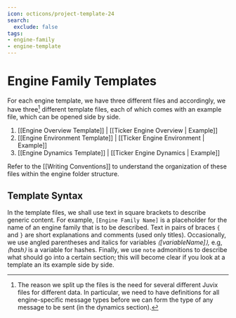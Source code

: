 ```yaml
---
icon: octicons/project-template-24
search:
  exclude: false
tags:
- engine-family
- engine-template
---
```


# Engine Family Templates

For each engine template,
we have three different files
and accordingly, we have three[^1] different template files,
each of which comes with an example file, which can be opened side by side.

1. [[Engine Overview Template]] | [[Ticker Engine Overview | Example]]
2. [[Engine Environment Template]] | [[Ticker Engine Environment | Example]]
3. [[Engine Dynamics Template]] | [[Ticker Engine Dynamics | Example]]

Refer to the [[Writing Conventions]] to
understand the organization of these files within the engine folder structure.

## Template Syntax

In the template files,
we shall use text in square brackets to describe generic content.
For example,
`[Engine Family Name]` is a placeholder for the name of
an engine family that is to be described.
Text in pairs of braces `{` and `}` are short explanations
and comments (used only titles).
Occasionally,
we use angled parentheses and italics
for variables _⟨[variableName]⟩,_
e.g, _⟨hash⟩_ is a variable for hashes.
Finally,
we use `note` admonitions to describe
what should go into a certain section;
this will become clear if you
look at a template an its example side by side.

[^1]: The reason we split up the files is
    the need for several different Juvix files
    for different data.
    In particular,
    we need to have definitions for all engine-specific message types
    before we can form the type of any message to be sent
    (in the dynamics section).

